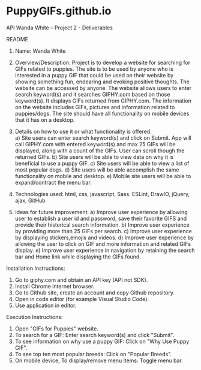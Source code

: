 # PuppyGIFs.github.io
API 
Wanda White – Project 2 - Deliverables 

README
 
1. Name: Wanda White 

2. Overview/Description: Project is to develop a website for searching for GIFs related to puppies. The site is to be used by anyone who is interested in a puppy GIF that could be used on their website by showing something fun, endearing and evoking positive thoughts. The website can be accessed by anyone. The website allows users to enter search keyword(s) and it searches GIPHY.com based on those keyword(s). It displays GIFs returned from GIPHY.com. The information on the website includes GIFs, pictures and information related to puppies/dogs. The site should have all functionality on mobile devices that it has on a desktop. 

3. Details on how to use it or what functionality is offered:  
a) Site users can enter search keyword(s) and click on Submit. App will call GIPHY.com with entered keyword(s) and max 25 GIFs will be displayed, along with a count of the GIFs. User can scroll though the returned GIFs. 
b) Site users will be able to view data on why it is beneficial to use a puppy GIF. 
c) Site users will be able to view a list of most popular dogs. 
d) Site users will be able accomplish the same functionality on mobile and desktop. 
e) Mobile site users will be able to expand/contract the menu bar. 

4. Technologies used: html, css, javascript, Sass. ESLint, DrawIO, jQuery, ajax, GitHub 

5. Ideas for future improvement: 
a) Improve user experience by allowing user to establish a user id and password, save their favorite GIFS and provide their historical search information. 
b) Improve user experience by providing more than 25 GIFs per search. 
c) Improve user experience by displaying stickers,emojis and videos. 
d) Improve user experience by allowing the user to click on GIF and more information and related GIFs display. 
e) Improve user experience in navigation by retaining the search bar and Home link while displaying the GIFs found. 

Installation Instructions: 
1) Go to giphy.com and obtain an API key (API not SDK). 
2) Install Chrome internet browser.
3) Go to Github site, create an account and copy Github repository.
4) Open in code editor (for example Visual Studio Code).
5) Use application in editor.

Execution Instructions: 
1) Open "GIFs for Puppies" website.
2) To search for a GIF: Enter search keyword(s) and click "Submit".  
3) To see information on why use a puppy GIF: Click on "Why Use Puppy GIF".
4) To see top ten most popular breeds: Click on "Popular Breeds".
5) On mobile device, To display/remove menu items: Toggle menu bar.

